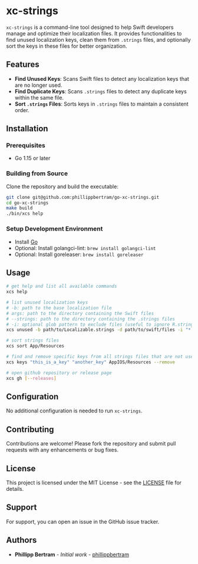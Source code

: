 # xc-strings

`xc-strings` is a command-line tool designed to help Swift developers manage and optimize their localization files. 
It provides functionalities to find unused localization keys, clean them from `.strings` files, and optionally sort the keys in these files for better organization.

## Features

- **Find Unused Keys**: Scans Swift files to detect any localization keys that are no longer used.
- **Find Duplicate Keys**: Scans `.strings` files to detect any duplicate keys within the same file.
- **Sort `.strings` Files**: Sorts keys in `.strings` files to maintain a consistent order.

## Installation

### Prerequisites

- Go 1.15 or later

### Building from Source

Clone the repository and build the executable:

```bash
git clone git@github.com:phillippbertram/go-xc-strings.git
cd go-xc-strings
make build
./bin/xcs help
```

### Setup Development Environment

- Install [Go](https://golang.org/doc/install)
- Optional: Install golangci-lint: `brew install golangci-lint`
- Optional: Install goreleaser: `brew install goreleaser`

## Usage

```bash
# get help and list all available commands
xcs help

# list unused localization keys
# -b: path to the base localization file
# args: path to the directory containing the Swift files
# --strings: path to the directory containing the .strings files
# -i: optional glob pattern to exclude files (useful to ignore R.string generated files)
xcs unused -b path/to/Localizable.strings -d path/to/swift/files -i "*.generated.swift" App/Resources --remove

# sort strings files
xcs sort App/Resources

# find and remove specific keys from all strings files that are not used in the Swift files
xcs keys "this_is_a_key" "another_key" AppIOS/Resources --remove

# open github repository or release page
xcs gh [--releases]
```

## Configuration

No additional configuration is needed to run `xc-strings`.

## Contributing

Contributions are welcome! Please fork the repository and submit pull requests with any enhancements or bug fixes.

## License

This project is licensed under the MIT License - see the [LICENSE](LICENSE) file for details.

## Support

For support, you can open an issue in the GitHub issue tracker.

## Authors

- **Phillipp Bertram** - *Initial work* - [phillippbertram](https://github.com/phillippbertram)